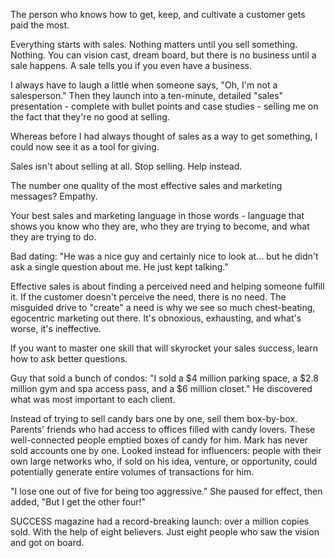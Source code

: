 
The person who knows how to get, keep, and cultivate a customer gets paid the most.

Everything starts with sales. Nothing matters until you sell something. Nothing. You can vision cast, dream board, but there is no business until a sale happens. A sale tells you if you even have a business.

I always have to laugh a little when someone says, "Oh, I'm not a salesperson." Then they launch into a ten-minute, detailed "sales" presentation - complete with bullet points and case studies - selling me on the fact that they're no good at selling.

Whereas before I had always thought of sales as a way to get something, I could now see it as a tool for giving.

Sales isn't about selling at all. Stop selling. Help instead.

The number one quality of the most effective sales and marketing messages? Empathy.

Your best sales and marketing language in those words - language that shows you know who they are, who they are trying to become, and what they are trying to do.

Bad dating: "He was a nice guy and certainly nice to look at… but he didn't ask a single question about me. He just kept talking."

Effective sales is about finding a perceived need and helping someone fulfill it. If the customer doesn't perceive the need, there is no need. The misguided drive to "create" a need is why we see so much chest-beating, egocentric marketing out there. It's obnoxious, exhausting, and what's worse, it's ineffective.

If you want to master one skill that will skyrocket your sales success, learn how to ask better questions.

Guy that sold a bunch of condos: "I sold a $4 million parking space, a $2.8 million gym and spa access pass, and a $6 million closet." He discovered what was most important to each client.

Instead of trying to sell candy bars one by one, sell them box-by-box. Parents' friends who had access to offices filled with candy lovers. These well-connected people emptied boxes of candy for him. Mark has never sold accounts one by one. Looked instead for influencers: people with their own large networks who, if sold on his idea, venture, or opportunity, could potentially generate entire volumes of transactions for him.

"I lose one out of five for being too aggressive." She paused for effect, then added, "But I get the other four!"

SUCCESS magazine had a record-breaking launch: over a million copies sold. With the help of eight believers. Just eight people who saw the vision and got on board.
